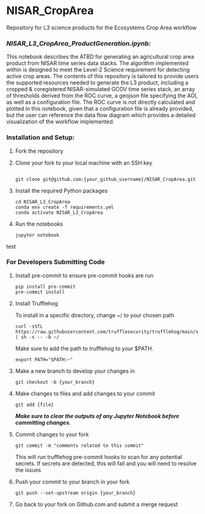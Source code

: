 
# NISAR_CropArea

Repository for L3 science products for the Ecosystems Crop Area workflow



### ***NISAR_L3_CropArea_ProductGeneration.ipynb:***
This notebook describes the ATBD for generating an agricultural crop area product from NISAR time series data stacks. The algorithm implemented within is designed to meet the Level-2 Science requirement for detecting active crop areas.  The contents of this repository  is tailored to provide users the supported resources needed to generate the L3 product, including a cropped & coregistered NISAR-simulated GCOV time series stack, an array of thresholds derived from the ROC curve, a geojson file specifying the AOI, as well as a configuration file.   The ROC curve is not directly calculated and plotted in this notebook, given that a configuration file is already provided, but the user can reference the data flow diagram which provides a detailed visualization of the workflow implemented.



### Installation and Setup:
1) Fork the repository

2) Clone your fork to your local machine with an SSH key
   ```

   git clone git@github.com:{your_github_username}/NISAR_CropArea.git

   ```
3) Install the required Python packages
   ```
   cd NISAR_L3_CropArea
   conda env create -f requirements.yml
   conda activate NISAR_L3_CropArea
   ```
4) Run the notebooks
   ```
   jupyter notebook
   ```
test

   
### For Developers Submitting Code
1) Install pre-commit to ensure pre-commit hooks are run
   ```
   pip install pre-commit
   pre-commit install
   ```
2) Install Trufflehog

   To install in a specific directory, change ~/ to your chosen path
   ```
   curl -sSfL https://raw.githubusercontent.com/trufflesecurity/trufflehog/main/scripts/install.sh | sh -s -- -b ~/
   ```
   Make sure to add the path to trufflehog to your $PATH.
   ```
   export PATH="$PATH:~"
   ```
   
4) Make a new branch to develop your changes in
   ```
   git checkout -b {your_branch}
   ```
5) Make changes to files and add changes to your commit
   ```
   git add {file}
   ```
   ***Make sure to clear the outputs of any Jupyter Notebook before committing changes.***
7) Commit changes to your fork
   ```
   git commit -m "comments related to this commit"
   ```
   This will run trufflehog pre-commit hooks to scan for any potential secrets. If secrets are detected, this will fail and you will need to resolve the issues
8) Push your commit to your branch in your fork
   ```
   git push --set-upstream origin {your_branch}
   ```
9) Go back to your fork on Github.com and submit a merge request
    
